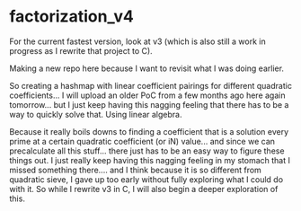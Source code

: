 # factorization_v4

For the current fastest version, look at v3 (which is also still a work in progress as I rewrite that project to C).

Making a new repo here because I want to revisit what I was doing earlier.

So creating a hashmap with linear coefficient pairings for different quadratic coefficients... I will upload an older PoC from a few months ago here again tomorrow... but I just keep having this nagging feeling that there has to be a way to quickly solve that. Using linear algebra. 

Because it really boils downs to finding a coefficient that is a solution every prime at a certain quadratic coefficient (or iN) value...  and since we can precalculate all this stuff... there just has to be an easy way to figure these things out. 
I just really keep having this nagging feeling in my stomach that I missed something there.... and I think because it is so different from quadratic sieve, I gave up too early without fully exploring what I could do with it. So while I rewrite v3 in C, I will also begin a deeper exploration of this.
